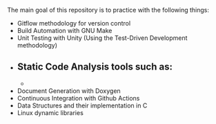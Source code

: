 

The main goal of this repository is to practice with the following things:

- Gitflow methodology for version control
- Build Automation with GNU Make
- Unit Testing with Unity (Using the Test-Driven Development methodology)
- Static Code Analysis tools such as:
    -
    -
- Document Generation with Doxygen
- Continuous Integration with Github Actions
- Data Structures and their implementation in C
- Linux dynamic libraries